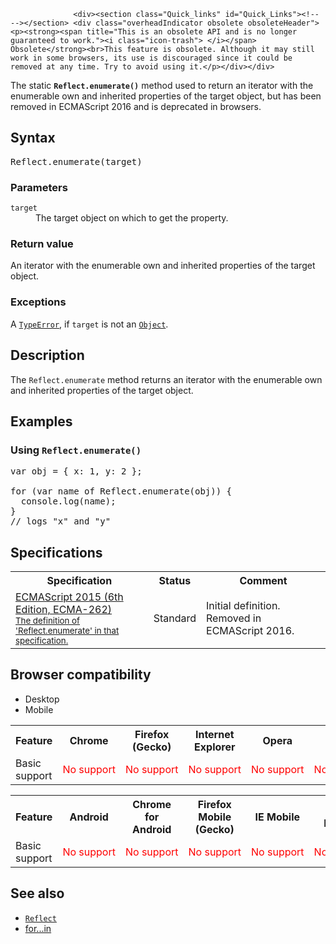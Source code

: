 
                
                  <div><section class="Quick_links" id="Quick_Links"><!-- --></section> <div class="overheadIndicator obsolete obsoleteHeader"><p><strong><span title="This is an obsolete API and is no longer guaranteed to work."><i class="icon-trash"> </i></span> Obsolete</strong><br>This feature is obsolete. Although it may still work in some browsers, its use is discouraged since it could be removed at any time. Try to avoid using it.</p></div></div>

<p>The static <code><strong>Reflect</strong></code><strong><code>.enumerate()</code></strong> method used to return an iterator with the enumerable own and inherited properties of the target object, but has been removed in ECMAScript 2016 and is deprecated in browsers.</p>

<h2 id="Syntax">Syntax</h2>

<pre class="syntaxbox">Reflect.enumerate(target)
</pre>

<h3 id="Parameters">Parameters</h3>

<dl>
 <dt><code>target</code></dt>
 <dd>The target object on which to get the property.</dd>
</dl>

<h3 id="Return_value">Return value</h3>

<p>An iterator with the enumerable own and inherited properties of the target object.</p>

<h3 id="Exceptions">Exceptions</h3>

<p>A <a title="The TypeError object represents an error when a value is not of the expected type." href="/en-US/docs/Web/JavaScript/Reference/Global_Objects/TypeError"><code>TypeError</code></a>, if <code>target</code> is not an <a title="The Object constructor creates an object wrapper." href="/en-US/docs/Web/JavaScript/Reference/Global_Objects/Object"><code>Object</code></a>.</p>

<h2 id="Description">Description</h2>

<p>The <code>Reflect.enumerate</code> method returns an iterator with the enumerable own and inherited properties of the target object.</p>

<h2 id="Examples">Examples</h2>

<h3 id="Using_Reflect.enumerate()">Using <code>Reflect.enumerate()</code></h3>

<pre class="brush: js">var obj = { x: 1, y: 2 };

for (var name of Reflect.enumerate(obj)) {
  console.log(name);
}
// logs &quot;x&quot; and &quot;y&quot;
</pre>

<h2 id="Specifications">Specifications</h2>

<table class="standard-table">
 <tbody>
  <tr>
   <th scope="col">Specification</th>
   <th scope="col">Status</th>
   <th scope="col">Comment</th>
  </tr>
  <tr>
   <td><a lang="en" hreflang="en" href="http://www.ecma-international.org/ecma-262/6.0/#sec-reflect.enumerate" class="external">ECMAScript 2015 (6th Edition, ECMA-262)<br><small lang="en-US">The definition of &apos;Reflect.enumerate&apos; in that specification.</small></a></td>
   <td><span class="spec-Standard">Standard</span></td>
   <td>Initial definition. Removed in ECMAScript 2016.</td>
  </tr>
 </tbody>
</table>

<h2 id="Browser_compatibility">Browser compatibility</h2>

<p></p><div class="htab">
    <a name="AutoCompatibilityTable" id="AutoCompatibilityTable"></a>
    <ul>
        <li class="selected"><a>Desktop</a></li>
        <li><a>Mobile</a></li>
    </ul>
</div><p></p>

<div id="compat-desktop">
<table class="compat-table">
 <tbody>
  <tr>
   <th>Feature</th>
   <th>Chrome</th>
   <th>Firefox (Gecko)</th>
   <th>Internet Explorer</th>
   <th>Opera</th>
   <th>Safari</th>
  </tr>
  <tr>
   <td>Basic support</td>
   <td><span style="color: #f00;">No&#xA0;support</span></td>
   <td><span style="color: #f00;">No&#xA0;support</span></td>
   <td><span style="color: #f00;">No&#xA0;support</span></td>
   <td><span style="color: #f00;">No&#xA0;support</span></td>
   <td><span style="color: #f00;">No&#xA0;support</span></td>
  </tr>
 </tbody>
</table>
</div>

<div id="compat-mobile">
<table class="compat-table">
 <tbody>
  <tr>
   <th>Feature</th>
   <th>Android</th>
   <th>Chrome for Android</th>
   <th>Firefox Mobile (Gecko)</th>
   <th>IE Mobile</th>
   <th>Opera Mobile</th>
   <th>Safari Mobile</th>
  </tr>
  <tr>
   <td>Basic support</td>
   <td><span style="color: #f00;">No&#xA0;support</span></td>
   <td><span style="color: #f00;">No&#xA0;support</span></td>
   <td><span style="color: #f00;">No&#xA0;support</span></td>
   <td><span style="color: #f00;">No&#xA0;support</span></td>
   <td><span style="color: #f00;">No&#xA0;support</span></td>
   <td><span style="color: #f00;">No&#xA0;support</span></td>
  </tr>
 </tbody>
</table>
</div>

<h2 id="See_also">See also</h2>

<ul>
 <li><a title="Reflect is a built-in object that provides methods for interceptable JavaScript operations. The methods are the same as those of proxy handlers. Reflect is not a function object, so it&apos;s not constructible." href="/en-US/docs/Web/JavaScript/Reference/Global_Objects/Reflect"><code>Reflect</code></a></li>
 <li><a href="/en-US/docs/Web/JavaScript/Reference/Statements/for...in">for...in</a></li>
</ul>
                
              